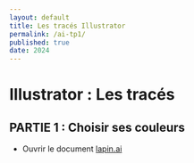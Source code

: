 ```yaml
---
layout: default
title: Les tracés Illustrator
permalink: /ai-tp1/
published: true
date: 2024
---
```

# Illustrator : Les tracés

## PARTIE 1 : Choisir ses couleurs

- Ouvrir le document  [lapin.ai]({{site.baseurl}}/illustrator/lapin.ai/)
